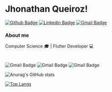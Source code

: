 # Jhonathan Queiroz!

[![Github Badge](https://img.shields.io/badge/GitHub-100000?style=for-the-badge&logo=github&logoColor=white&link=https://github.com/jhonathanqz)](https://github.com/jhonathanqz)
[![Linkedin Badge](https://img.shields.io/badge/LinkedIn-0077B5?style=for-the-badge&logo=linkedin&logoColor=white&link=https://www.linkedin.com/in/jhonathan-queiroz-747365161/)](https://www.linkedin.com/in/jhonathan-queiroz-747365161/)
[![Gmail Badge](https://img.shields.io/badge/Gmail-D14836?style=for-the-badge&logo=gmail&logoColor=white&link=mailto:jhonathanqz011@gmail.com)](mailto:jhonathanqz011@gmail.com)


### About me
Computer Science 🎓
| Flutter Developer 💻 
#
![Gmail Badge](https://img.shields.io/badge/Flutter-02569B?style=for-the-badge&logo=flutter&logoColor=white)
![Gmail Badge](https://img.shields.io/badge/Dart-0175C2?style=for-the-badge&logo=dart&logoColor=white)
![Gmail Badge](https://img.shields.io/badge/HTML5-E34F26?style=for-the-badge&logo=html5&logoColor=white)


![Anurag's GitHub stats](https://github-readme-stats.vercel.app/api?username=jhonathanqz&show_icons=true)

[![Top Langs](https://github-readme-stats.vercel.app/api/top-langs/?username=jhonathanqz&layout=compact)](https://github.com/jhonathanqz/github-readme-stats)


